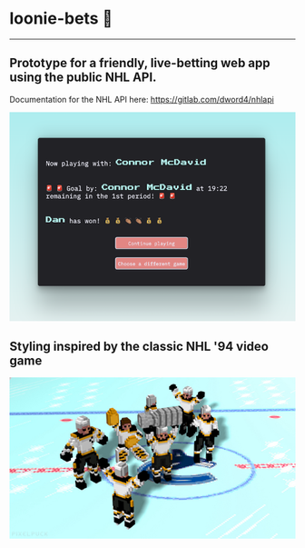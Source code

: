 # loonie-bets 🚨

---

## Prototype for a friendly, live-betting web app using the public NHL API.

Documentation for the NHL API here: https://gitlab.com/dword4/nhlapi


![image](bets-screenshot.png)


## Styling inspired by the classic NHL '94 video game

![image](RWbUgyp.jpeg)


